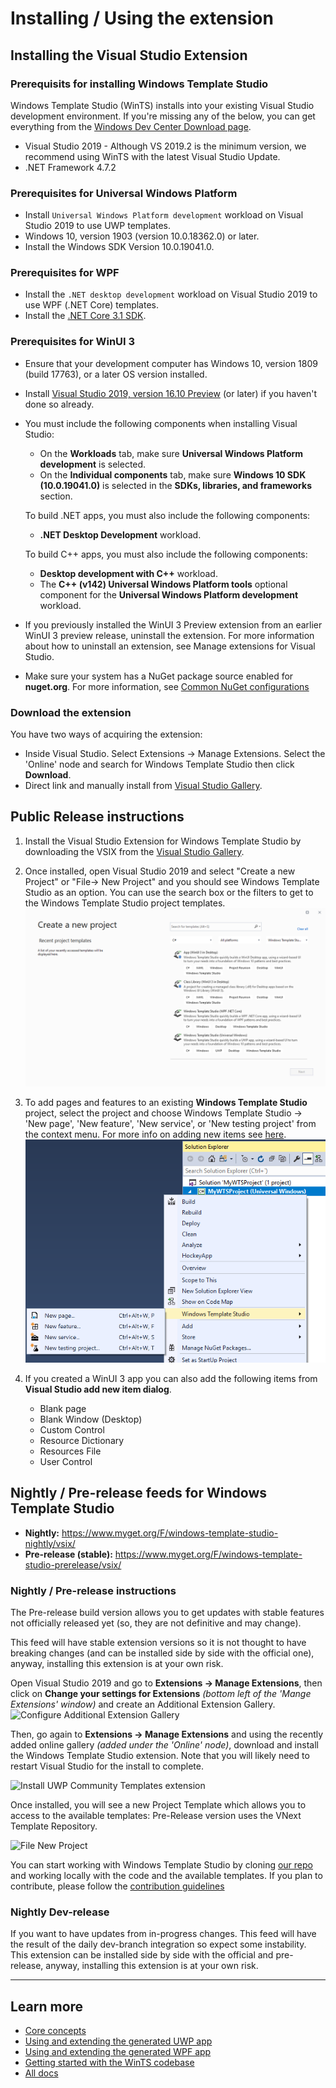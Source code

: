 # Installing / Using the extension

## Installing the Visual Studio Extension

### Prerequisits for installing Windows Template Studio

Windows Template Studio (WinTS) installs into your existing Visual Studio development environment. If you're missing any of the below, you can get everything from the [Windows Dev Center Download page](https://developer.microsoft.com/windows/downloads).
- Visual Studio 2019 - Although VS 2019.2 is the minimum version, we recommend using WinTS with the latest Visual Studio Update.
- .NET Framework 4.7.2

### Prerequisites for Universal Windows Platform

- Install `Universal Windows Platform development` workload on Visual Studio 2019 to use UWP templates.
- Windows 10, version 1903 (version 10.0.18362.0) or later.
- Install the Windows SDK Version 10.0.19041.0.

### Prerequisites for WPF

 - Install the `.NET desktop development` workload on Visual Studio 2019 to use WPF (.NET Core) templates.
 - Install the [.NET Core 3.1 SDK](https://dotnet.microsoft.com/download/dotnet-core/3.1).

### Prerequisites for WinUI 3

 - Ensure that your development computer has Windows 10, version 1809 (build 17763), or a later OS version installed.
 - Install [Visual Studio 2019, version 16.10 Preview](https://visualstudio.microsoft.com/vs/preview/) (or later) if you haven't done so already.
 - You must include the following components when installing Visual Studio:
   - On the **Workloads** tab, make sure **Universal Windows Platform development** is selected.
   - On the **Individual components** tab, make sure **Windows 10 SDK (10.0.19041.0)** is selected in the **SDKs, libraries, and frameworks** section.

   To build .NET apps, you must also include the following components:

   - **.NET Desktop Development** workload.

   To build C++ apps, you must also include the following components:

   - **Desktop development with C++** workload.
   - The **C++ (v142) Universal Windows Platform tools** optional component for the **Universal Windows Platform development** workload.

 - If you previously installed the WinUI 3 Preview extension from an earlier WinUI 3 preview release, uninstall the extension. For more information about how to uninstall an extension, see Manage extensions for Visual Studio.
 - Make sure your system has a NuGet package source enabled for **nuget.org**. For more information, see [Common NuGet configurations](https://docs.microsoft.com/en-us/nuget/consume-packages/configuring-nuget-behavior)



### Download the extension
You have two ways of acquiring the extension:

 - Inside Visual Studio. Select Extensions -> Manage Extensions.  Select the 'Online' node and search for Windows Template Studio then click **Download**.
 - Direct link and manually install from  [Visual Studio Gallery](https://marketplace.visualstudio.com/items?itemName=WASTeamAccount.WindowsTemplateStudio).


## Public Release instructions

1. Install the Visual Studio Extension for Windows Template Studio by downloading the VSIX from the [Visual Studio Gallery](https://marketplace.visualstudio.com/items?itemName=WASTeamAccount.WindowsTemplateStudio).
2. Once installed, open Visual Studio 2019 and select "Create a new Project" or "File→ New Project" and you should see Windows Template Studio as an option. You can use the search box or the filters to get to the Windows Template Studio project templates.
![New Project](resources/vsix/newProject2019.PNG)

3. To add pages and features to an existing **Windows Template Studio** project, select the project and choose Windows Template Studio → 'New page', 'New feature', 'New service', or 'New testing project' from the context menu. For more info on adding new items see [here](newitem.md).
![Add new Page/Feature](resources/vsix/addNewItem.PNG)

4. If you created a WinUI 3 app you can also add the following items from **Visual Studio add new item dialog**.
    - Blank page
    - Blank Window (Desktop)
    - Custom Control
    - Resource Dictionary
    - Resources File
    - User Control


## Nightly / Pre-release feeds for Windows Template Studio

- **Nightly:** <https://www.myget.org/F/windows-template-studio-nightly/vsix/>
- **Pre-release (stable):** <https://www.myget.org/F/windows-template-studio-prerelease/vsix/>

### Nightly / Pre-release instructions

The Pre-release build version allows you to get updates with stable features not officially released yet (so, they are not definitive and may change).

This feed will have stable extension versions so it is not thought to have breaking changes (and can be installed side by side with the official one), anyway, installing this extension is at your own risk.

Open Visual Studio 2019 and go to **Extensions -> Manage Extensions**, then click on **Change your settings for Extensions** *(bottom left of the 'Mange Extensions' window)* and create an Additional Extension Gallery.
![Configure Additional Extension Gallery](resources/vsix/configurefeed.PNG)

Then, go again to **Extensions -> Manage Extensions** and using the recently added online gallery *(added under the 'Online' node)*, download and install the Windows Template Studio extension. Note that you will likely need to restart Visual Studio for the install to complete.

![Install UWP Community Templates extension](resources/vsix/onlinefeed.PNG)

Once installed, you will see a new Project Template which allows you to access to the available templates: Pre-Release version uses the VNext Template Repository.

![File New Project](resources/vsix/newProject2019-pre.PNG)

You can start working with Windows Template Studio by cloning [our repo](https://github.com/Microsoft/WindowsTemplateStudio) and working locally with the code and the available templates.  If you plan to contribute, please follow the [contribution guidelines](../CONTRIBUTING.md)

### Nightly Dev-release

If you want to have updates from in-progress changes.  This feed will have the result of the daily dev-branch integration so expect some instability. This extension can be installed side by side with the official and pre-release, anyway, installing this extension is at your own risk.

---

## Learn more

- [Core concepts](./concepts.md)
- [Using and extending the generated UWP app](./UWP/getting-started-endusers.md)
- [Using and extending the generated WPF app](./WPF/getting-started-endusers.md)
- [Getting started with the WinTS codebase](./getting-started-developers.md)
- [All docs](./readme.md)
